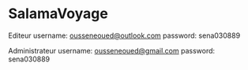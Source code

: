 # SalamaVoyage

Editeur
username: ousseneoued@outlook.com
password: sena030889


Administrateur
username: ousseneoued@gmail.com
password: sena030889
